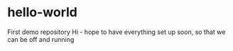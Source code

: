 # hello-world
First demo repository
Hi - hope to have everything set up soon, so that we can be off and running
